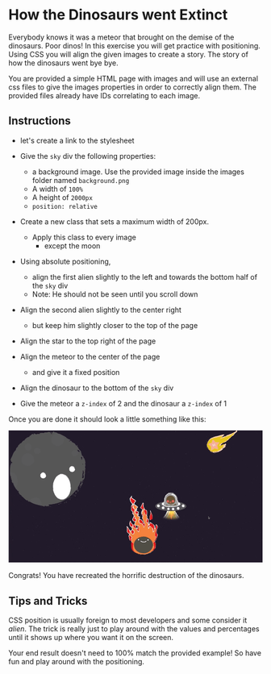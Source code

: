 # How the Dinosaurs went Extinct

Everybody knows it was a meteor that brought on the demise of the dinosaurs. Poor dinos! In this exercise you will get practice with positioning. Using CSS you will align the given images to create a story. The story of how the dinosaurs went bye bye.

You are provided a simple HTML page with images and will use an external css files to give the images properties in order to correctly align them. The provided files already have IDs correlating to each image.

## Instructions

* let's create a link to the stylesheet
* Give the `sky` div the following properties:
    * a background image. Use the provided image inside the images folder named `background.png`
    * A width of `100%`
    * A height of `2000px`
    * `position: relative`
* Create a new class that sets a maximum width of 200px. 
    * Apply this class to every image 
        * except the moon
* Using absolute positioning,   
    * align the first alien slightly to the left and towards the bottom half of the `sky` div
    * Note: He should not be seen until you scroll down
* Align the second alien slightly to the center right  

    * but keep him slightly closer to the top of the page
* Align the star to the top right of the page
* Align the meteor to the center of the page 
    * and give it a fixed position
* Align the dinosaur to the bottom of the `sky` div
* Give the meteor a `z-index` of 2 and the dinosaur a `z-index` of 1

Once you are done it should look a little something like this:

![alt text](images/example.gif "Example")

Congrats! You have recreated the horrific destruction of the dinosaurs.

## Tips and Tricks
CSS position is usually foreign to most developers and some consider it *alien*. The trick is really just to play around with the values and percentages until it shows up where you want it on the screen.

Your end result doesn't need to 100% match the provided example! So have fun and play around with the positioning.